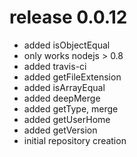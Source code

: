 # release 0.0.12
 * added isObjectEqual
 * only works nodejs > 0.8
 * added travis-ci
 * added getFileExtension
 * added isArrayEqual
 * added deepMerge
 * added getType, merge
 * added getUserHome
 * added getVersion
 * initial repository creation
